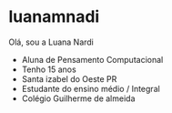 # luanamnadi
Olá, sou a Luana Nardi
- Aluna de Pensamento Computacional
- Tenho 15 anos
- Santa izabel do Oeste PR
- Estudante do ensino médio / Integral 
- Colégio Guilherme de almeida
